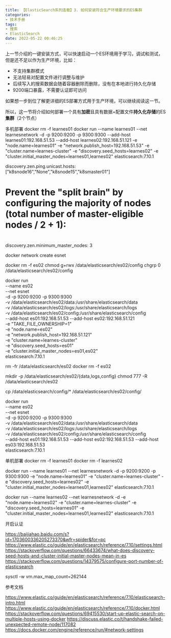 ```yaml
---
title: 【ElasticSearch系列连载】3. 如何安装符合生产环境要求的ES集群
categories:
- 技术手册
tags:
- 搜索
- ElasticSearch
date: 2022-05-22 00:46:25
---
```


上一节介绍的一键安装方式，可以快速启动一个ES环境用于学习，调试和测试，但是还不足以作为生产环境，比如：

- 不支持集群模式
- 无法轻易对配置文件进行调整与维护
- 后续写入的搜索数据会随着容器删除而删除，没有在本地进行持久化存储
- 9200端口暴露，不需要认证即可访问

如果想一步到位了解更详细的ES部署方式用于生产环境，可以继续阅读这一节。

所以，这一节将介绍如何部署一个具有**加密**且具有数据+配置文件**持久化存储**的ES**集群**（2个节点）


多机部署
docker rm -f learnes01
docker run --name learnes01 --net learnesnetwork -d -p 9200:9200 -p 9300:9300 --add-host learnes01:192.168.51.53 --add-host learnes02:192.168.51.121 -e "node.name=learnes01" -e "network.publish_host=192.168.51.53" -e "cluster.name=learnes-cluster" -e "discovery.seed_hosts=learnes02" -e "cluster.initial_master_nodes=learnes01,learnes02" elasticsearch:7.10.1

discovery.zen.ping.unicast.hosts: ["k8snode16","None","k8snode15","k8smaster01"]
#
# Prevent the "split brain" by configuring the majority of nodes (total number of master-eligible nodes / 2 + 1):
#
discovery.zen.minimum_master_nodes: 3


docker network create esnet


docker rm -f es02
chmod g+rwx /data/elasticsearch/es02/config
chgrp 0 /data/elasticsearch/es02/config

docker run \
--name es02 \
--net esnet \
-d -p 9200:9200 -p 9300:9300 \
-v /data/elasticsearch/es02/data:/usr/share/elasticsearch/data \
-v /data/elasticsearch/es02/logs:/usr/share/elasticsearch/logs \
-v /data/elasticsearch/es02/config:/usr/share/elasticsearch/config \
--add-host es01:192.168.51.53 --add-host es02:192.168.51.121 \
-e "TAKE_FILE_OWNERSHIP=1" \
-e "node.name=es02" \
-e "network.publish_host=192.168.51.121" \
-e "cluster.name=learnes-cluster" \
-e "discovery.seed_hosts=es01" \
-e "cluster.initial_master_nodes=es01,es02" \
elasticsearch:7.10.1


rm -fr /data/elasticsearch/es02
docker rm -f es02

mkdir -p /data/elasticsearch/es02/{data,logs,config}
chmod 777 -R /data/elasticsearch/es02

cp /data/elasticsearch/config/* /data/elasticsearch/es02/config/

docker run \
--name es02 \
--net esnet \
-d -p 9200:9200 -p 9300:9300 \
-v /data/elasticsearch/es02/data:/usr/share/elasticsearch/data \
-v /data/elasticsearch/es02/logs:/usr/share/elasticsearch/logs \
-v /data/elasticsearch/es02/config:/usr/share/elasticsearch/config \
--add-host es01:192.168.51.53 --add-host es02:192.168.51.53 --add-host es03:192.168.51.53 \
elasticsearch:7.10.1

单机部署
docker rm -f learnes01
docker rm -f learnes02

docker run --name learnes01 --net learnesnetwork -d -p 9200:9200 -p 9300:9300 -e "node.name=learnes01" -e "cluster.name=learnes-cluster" -e "discovery.seed_hosts=learnes02" -e "cluster.initial_master_nodes=learnes01,learnes02" elasticsearch:7.10.1


docker run --name learnes02 --net learnesnetwork -d -e "node.name=learnes02" -e "cluster.name=learnes-cluster" -e "discovery.seed_hosts=learnes01" -e "cluster.initial_master_nodes=learnes01,learnes02" elasticsearch:7.10.1

开启认证



https://baijiahao.baidu.com/s?id=1703600336205273370&wfr=spider&for=pc
https://www.elastic.co/guide/en/elasticsearch/reference/7.10/settings.html
https://stackoverflow.com/questions/66433674/what-does-discovery-seed-hosts-and-cluster-initial-master-nodes-mean-in-es
https://stackoverflow.com/questions/14379575/configure-port-number-of-elasticsearch

sysctl -w vm.max_map_count=262144

参考文档

https://www.elastic.co/guide/en/elasticsearch/reference/7.10/elasticsearch-intro.html
https://www.elastic.co/guide/en/elasticsearch/reference/7.10/docker.html
https://stackoverflow.com/questions/69415530/start-up-elastic-search-on-multiple-hosts-using-docker
https://discuss.elastic.co/t/handshake-failed-unexpected-remote-node/117082
https://docs.docker.com/engine/reference/run/#network-settings



